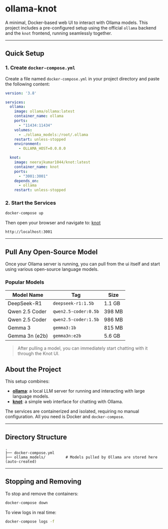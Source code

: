 # ollama-knot

A minimal, Docker-based web UI to interact with Ollama models.
This project includes a pre-configured setup using the official `ollama` backend and the `knot` frontend, running seamlessly together.

---

## Quick Setup

### 1. Create `docker-compose.yml`

Create a file named `docker-compose.yml` in your project directory and paste the following content:

```yaml
version: '3.8'

services:
  ollama:
    image: ollama/ollama:latest
    container_name: ollama
    ports:
      - "11434:11434"
    volumes:
      - ./ollama_models:/root/.ollama
    restart: unless-stopped
    environment:
      - OLLAMA_HOST=0.0.0.0

  knot:
    image: neerajkumar1044/knot:latest
    container_name: knot
    ports:
      - "3001:3001"
    depends_on:
      - ollama
    restart: unless-stopped
```

### 2. Start the Services

```bash
docker-compose up 
```

Then open your browser and navigate to: [knot](http://localhost:3001)

```
http://localhost:3001
```

---


## Pull Any Open-Source Model

Once your Ollama server is running, you can pull from the ui itself and start using various open-source language models.


### Popular Models

| Model Name     | Tag                  | Size   |
| -------------- | -------------------- | ------ |
| DeepSeek-R1    | `deepseek-r1:1.5b`   | 1.1 GB |
| Qwen 2.5 Coder | `qwen2.5-coder:0.5b` | 398 MB |
| Qwen 2.5 Coder | `qwen2.5-coder:1.5b` | 986 MB |
| Gemma 3        | `gemma3:1b`          | 815 MB |
| Gemma 3n (e2b) | `gemma3n:e2b`        | 5.6 GB |

> After pulling a model, you can immediately start chatting with it through the Knot UI.


## About the Project

This setup combines:

* **[ollama](https://ollama.com/)**: a local LLM server for running and interacting with large language models.
* **[knot](https://hub.docker.com/r/neerajkumar1044/knot)**: a simple web interface for chatting with Ollama.

The services are containerized and isolated, requiring no manual configuration. All you need is Docker and `docker-compose`.

---

## Directory Structure

```
.
├── docker-compose.yml
├── ollama_models/         # Models pulled by Ollama are stored here (auto-created)
```

---

## Stopping and Removing

To stop and remove the containers:

```bash
docker-compose down
```

To view logs in real time:

```bash
docker-compose logs -f
```
